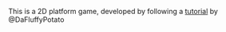 This is a 2D platform game, developed by following a [tutorial](https://www.youtube.com/watch?v=2gABYM5M0ww&t=649s) by @DaFluffyPotato 
